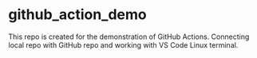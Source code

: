 # github_action_demo
This repo is created for the demonstration of GitHub Actions.
Connecting local repo with GitHub repo and working with VS Code Linux
terminal.



